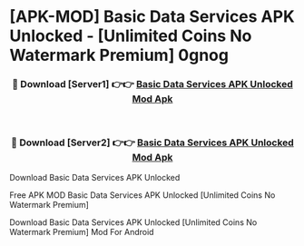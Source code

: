 # [APK-MOD] Basic Data Services APK Unlocked - [Unlimited Coins No Watermark Premium] 0gnog



<div align="center">
<h3>🔴 Download [Server1] 👉👉 <a href="https://momento.my/?title=Basic_Data_Services_APK_Unlocked">Basic Data Services APK Unlocked Mod Apk</a></h3><br>

<h3>🔴 Download [Server2] 👉👉 <a href="https://momento.my/?title=Basic_Data_Services_APK_Unlocked">Basic Data Services APK Unlocked Mod Apk</a></h3>
</div>



Download Basic Data Services APK Unlocked 

Free APK MOD Basic Data Services APK Unlocked [Unlimited Coins No Watermark Premium]

Download Basic Data Services APK Unlocked [Unlimited Coins No Watermark Premium] Mod For Android
